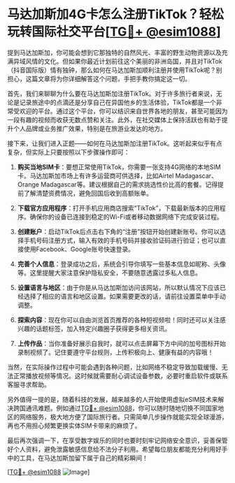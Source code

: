 # 马达加斯加4G卡怎么注册TikTok？轻松玩转国际社交平台[[TG💪+ @esim1088](https://t.me/s/esim1088)]

提到马达加斯加，你可能会想到它那独特的自然风光、丰富的野生动物资源以及充满异域风情的文化。但如果你最近计划前往这个美丽的非洲岛国，并且对TikTok（抖音国际版）情有独钟，那么如何在马达加斯加顺利注册并使用TikTok呢？别担心，这篇文章将为你详细解答这个问题，手把手教你搞定这一切。

首先，我们来聊聊为什么要在马达加斯加注册TikTok。对于许多旅行者来说，无论是记录旅途中的点滴还是分享自己在异国他乡的生活体验，TikTok都是一个非常受欢迎的平台。通过这个平台，你可以结识来自世界各地的朋友，甚至可能因为一段有趣的视频而收获无数点赞和关注。此外，在社交媒体上保持活跃也有助于提升个人品牌或业务推广效果，特别是在旅游业发达的地方。

接下来，让我们进入正题——如何在马达加斯加注册TikTok。这听起来似乎有点复杂，但实际上只要按照以下步骤操作即可：

1. **购买当地SIM卡**：要想正常使用TikTok，你需要一张支持4G网络的本地SIM卡。马达加斯加市场上有许多运营商可供选择，比如Airtel Madagascar、Orange Madagascar等。建议根据自己的需求挑选性价比高的套餐。记得提前了解清楚资费情况，避免回国后收到高额账单。

2. **下载官方应用程序**：打开手机应用商店搜索“TikTok”，下载最新版本的应用程序。确保你的设备已连接到稳定的Wi-Fi或者移动数据网络下完成安装过程。

3. **创建账户**：启动TikTok后点击右下角的“注册”按钮开始创建新账号。你可以选择手机号码注册方式，输入有效的手机号码并接收验证码进行验证；也可以直接使用Facebook、Google账号快速登录。

4. **完善个人信息**：登录成功之后，系统会引导你填写一些基本信息如昵称、头像等。这里提醒大家注意保护隐私安全，不要随意透露过多私人信息。

5. **设置语言与地区**：由于你是从马达加斯加访问该网站，所以默认情况下应该已经选择了相应的语言和地区设置。如果需要更改的话，请前往设置菜单中手动调整。

6. **探索内容**：现在你可以自由浏览首页推荐的各种短视频啦！同时还可以关注感兴趣的话题标签，加入特定兴趣圈子获得更多相关资讯。

7. **上传作品**：当你准备好展示自我时，就可以点击屏幕下方中间的加号图标开始录制视频了。记住要遵守平台规则，上传积极向上、健康有益的内容哦！

当然，在实际操作过程中可能会遇到各种问题，比如网络不稳定导致加载缓慢、无法正常播放视频等情况。这时候就需要耐心调试设备参数，必要时重启软件或联系客服寻求帮助。

另外值得一提的是，随着科技的发展，越来越多的人开始使用虚拟eSIM技术来解决跨国通讯难题。例如通过[TG💪+ @esim1088](https://t.me/s/esim1088)，你可以随时随地切换不同国家地区的网络服务，极大地方便了国际旅行者。只需简单几步操作就能实现全球漫游，再也不用担心频繁更换实体SIM卡带来的麻烦了。

最后再次强调一下，在享受数字娱乐的同时也要时刻牢记网络安全意识，妥善保管好个人资料，避免泄露敏感信息给不法分子利用。希望每位朋友都能充分利用好手中的工具，在马达加斯加留下属于自己的精彩瞬间！

[[TG💪+ @esim1088](https://t.me/s/esim1088) ![Image](https://i.postimg.cc/4NQfJmqS/Snipaste-2025-05-13-00-14-12.png)]